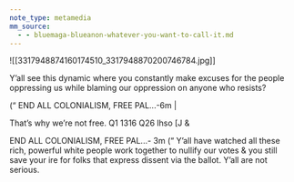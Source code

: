 ```yaml
---
note_type: metamedia
mm_source:
  - - bluemaga-blueanon-whatever-you-want-to-call-it.md
---
```


![[3317948874160174510_3317948870200746784.jpg]]

Y’all see this dynamic where you constantly
make excuses for the people oppressing us
while blaming our oppression on anyone who
resists?

(“ END ALL COLONIALISM, FREE PAL...-6m
|

That’s why we’re not free.
Q1 1316 Q26 lhso  [J &

END ALL COLONIALISM, FREE PAL...- 3m
(“ Y’all have watched all these rich, powerful
white people work together to nullify our
votes & you still save your ire for folks that
express dissent via the ballot. Y’all are not
serious.

